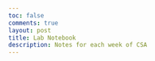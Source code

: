 ```yaml
---
toc: false
comments: true
layout: post
title: Lab Notebook
description: Notes for each week of CSA
---
```


<script src="https://ajax.googleapis.com/ajax/libs/jquery/3.7.0/jquery.min.js"></script>
<script src="https://cdn.jsdelivr.net/npm/showdown@1.9.1/dist/showdown.min.js"></script>

<script>
    const notes = [
        ["-New github pages host!,Create pages by cloning student repo-You have to change a setting to make it build the site on actions,It's important to track your progress and important discoveries in a lab notebook,Good to go early to be graded more favorably", "The new GitHub pages host allows you to create pages by cloning a student repository, but you have to change a setting to build the site on actions. It’s important to track your progress and discoveries in a lab notebook and going early can result in more favorable grading."],
        ["aaa", "Summary"]
    ]

    $(document).ready(function() {
        notes.forEach(function(note) {
            let box = $('<div class="box"></div>');
            let summary = $('<div class="summary"></div>').text(note[1]);
            let noteText = $('<div class="note"></div>').html(note[0].replace(/,/g, "<br>-"));
            let button = $('<button>Show/Hide AI Generated Summary</button>');
            button.click(function() {
                summary.toggle();
            });
            box.append(button);
            box.append(summary);
            box.append('<br>');
            box.append(noteText);
            $('.container').append(box);
            $('.container').append('<br>');
        });
    });
</script>

<div class="container"></div>

<style>
    .box {
        background-color: rgba(0, 0, 0, 0.5);
        border-radius: 10px;
        width: 94%;
        padding: 20px;
    }
    .summary {
        display: none;
    }
    button {
        background: #333333;
        color: white;
        font-style: italic;
        outline: none;
        border: none;
        margin: 0px;
    }
</style>